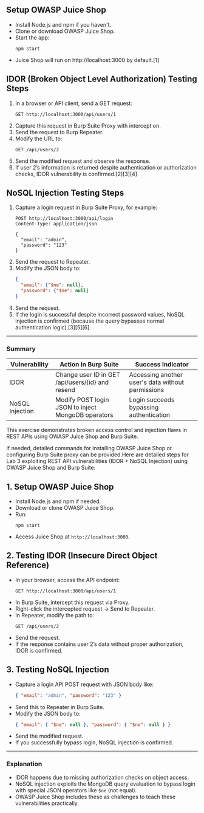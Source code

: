 ## Setup OWASP Juice Shop
- Install Node.js and npm if you haven't.
- Clone or download OWASP Juice Shop.
- Start the app:
  ```
  npm start
  ```
- Juice Shop will run on http://localhost:3000 by default.[1]

## IDOR (Broken Object Level Authorization) Testing Steps
1. In a browser or API client, send a GET request:
   ```
   GET http://localhost:3000/api/users/1
   ```
2. Capture this request in Burp Suite Proxy with intercept on.
3. Send the request to Burp Repeater.
4. Modify the URL to:
   ```
   GET /api/users/2
   ```
5. Send the modified request and observe the response.
6. If user 2’s information is returned despite authentication or authorization checks, IDOR vulnerability is confirmed.[2][3][4]

## NoSQL Injection Testing Steps
1. Capture a login request in Burp Suite Proxy, for example:
   ```
   POST http://localhost:3000/api/login
   Content-Type: application/json
   
   {
     "email": "admin",
     "password": "123"
   }
   ```
2. Send the request to Repeater.
3. Modify the JSON body to:
   ```json
   {
     "email": {"$ne": null},
     "password": {"$ne": null}
   }
   ```
4. Send the request.
5. If the login is successful despite incorrect password values, NoSQL injection is confirmed (because the query bypasses normal authentication logic).[3][5][6]

***

### Summary

| Vulnerability            | Action in Burp Suite                                  | Success Indicator                                      |
|-------------------------|------------------------------------------------------|------------------------------------------------------|
| IDOR                    | Change user ID in GET /api/users/{id} and resend     | Accessing another user's data without permissions    |
| NoSQL Injection         | Modify POST login JSON to inject MongoDB operators   | Login succeeds bypassing authentication               |

This exercise demonstrates broken access control and injection flaws in REST APIs using OWASP Juice Shop and Burp Suite.

If needed, detailed commands for installing OWASP Juice Shop or configuring Burp Suite proxy can be provided.Here are detailed steps for Lab 3 exploiting REST API vulnerabilities (IDOR + NoSQL Injection) using OWASP Juice Shop and Burp Suite:

## 1. Setup OWASP Juice Shop
- Install Node.js and npm if needed.
- Download or clone OWASP Juice Shop.
- Run:
  ```
  npm start
  ```
- Access Juice Shop at `http://localhost:3000`.

## 2. Testing IDOR (Insecure Direct Object Reference)
- In your browser, access the API endpoint:
  ```
  GET http://localhost:3000/api/users/1
  ```
- In Burp Suite, intercept this request via Proxy.
- Right-click the intercepted request → Send to Repeater.
- In Repeater, modify the path to:
  ```
  GET /api/users/2
  ```
- Send the request.
- If the response contains user 2’s data without proper authorization, IDOR is confirmed.

## 3. Testing NoSQL Injection
- Capture a login API POST request with JSON body like:
  ```json
  { "email": "admin", "password": "123" }
  ```
- Send this to Repeater in Burp Suite.
- Modify the JSON body to:
  ```json
  { "email": { "$ne": null }, "password": { "$ne": null } }
  ```
- Send the modified request.
- If you successfully bypass login, NoSQL injection is confirmed.

***

### Explanation
- IDOR happens due to missing authorization checks on object access.
- NoSQL injection exploits the MongoDB query evaluation to bypass login with special JSON operators like `$ne` (not equal).
- OWASP Juice Shop includes these as challenges to teach these vulnerabilities practically.

